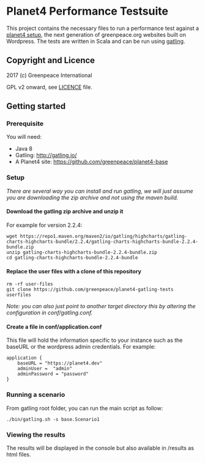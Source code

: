 # Planet4 Performance Testsuite

This project contains the necessary files to run a performance test against a 
[planet4 setup](https://github.com/greenpeace/planet4-base), the next generation of greenpeace.org websites built on 
Wordpress. The tests are written in  Scala and can be run using [gatling](http://gatling.io/).

## Copyright and Licence

2017 (c) Greenpeace International

GPL v2 onward, see [LICENCE](LICENCE) file.


## Getting started

### Prerequisite
You will need:
- Java 8
- Gatling: http://gatling.io/
- A Planet4 site: https://github.com/greenpeace/planet4-base 

### Setup
_There are several way you can install and run gatling, we will just assume you are downloading the zip archive
and not using the maven build._

#### Download the gatling zip archive and unzip it
For example for version 2.2.4:
```
wget https://repo1.maven.org/maven2/io/gatling/highcharts/gatling-charts-highcharts-bundle/2.2.4/gatling-charts-highcharts-bundle-2.2.4-bundle.zip
unzip gatling-charts-highcharts-bundle-2.2.4-bundle.zip
cd gatling-charts-highcharts-bundle-2.2.4-bundle
```
#### Replace the user files with a clone of this repository
```
rm -rf user-files
git clone https://github.com/greenpeace/planet4-gatling-tests userfiles
```
_Note: you can also just point to another target directory this by altering the configuration in conf/gatling.conf._

#### Create a file in conf/application.conf

This file will hold the information specific to your instance such as the baseURL or the wordpress admin credentials.
For example:
```
application {
    baseURL = "https://planet4.dev"
    adminUser =  "admin"
    adminPassword = "password"
}
```
### Running a scenario
From gatling root folder, you can run the main script as follow:
```
./bin/gatling.sh -s base.Scenario1
```

### Viewing the results
The results will be displayed in the console but also available in /results as html files.

